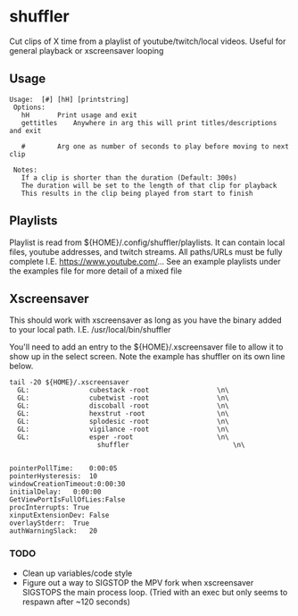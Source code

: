 # shuffler
Cut clips of X time from a playlist of youtube/twitch/local videos. Useful for general playback or xscreensaver looping

## Usage
```
Usage:  [#] [hH] [printstring]
 Options:
   hH		Print usage and exit
   gettitles	Anywhere in arg this will print titles/descriptions and exit
 
   #		Arg one as number of seconds to play before moving to next clip

 Notes:
   If a clip is shorter than the duration (Default: 300s)
   The duration will be set to the length of that clip for playback
   This results in the clip being played from start to finish
```

## Playlists
Playlist is read from ${HOME}/.config/shuffler/playlists.
It can contain local files, youtube addresses, and twitch streams.
All paths/URLs must be fully complete I.E. https://www.youtube.com/...
See an example playlists under the examples file for more detail of a mixed file

## Xscreensaver
This should work with xscreensaver as long as you have the binary added to your local path.
I.E. /usr/local/bin/shuffler

You'll need to add an entry to the ${HOME}/.xscreensaver file to allow it to show up in the select screen.
Note the example has shuffler on its own line below.
```
tail -20 ${HOME}/.xscreensaver 
  GL: 				cubestack -root				    \n\
  GL: 				cubetwist -root				    \n\
  GL: 				discoball -root				    \n\
  GL: 				hexstrut -root				    \n\
  GL: 				splodesic -root				    \n\
  GL: 				vigilance -root				    \n\
  GL: 				esper -root				        \n\
				      shuffler				            \n\


pointerPollTime:    0:00:05
pointerHysteresis:  10
windowCreationTimeout:0:00:30
initialDelay:	0:00:00
GetViewPortIsFullOfLies:False
procInterrupts:	True
xinputExtensionDev: False
overlayStderr:	True
authWarningSlack:   20
```

### TODO 
* Clean up variables/code style
* Figure out a way to SIGSTOP the MPV fork when xscreensaver SIGSTOPS the main process loop. (Tried with an exec but only seems to respawn after ~120 seconds)
